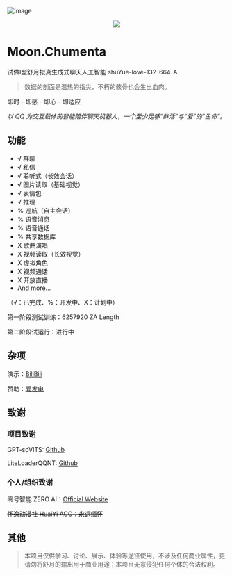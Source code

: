 ![image](https://github.com/user-attachments/assets/34025466-650a-4c4a-982e-605606e6e013)

<p style="text-align: center"><img src="https://img.shields.io/badge/Name-Moon.Chumenta-blue?style=for-the-badge&labelColor=gray"></p>

# Moon.Chumenta
试做I型舒月拟真生成式聊天人工智能 
shuYue-love-132-664-A


> 数据的剖面是温热的指尖，不朽的骸骨也会生出血肉。


即时 - 即感 - 即心 - 即适应

*以 QQ 为交互载体的智能陪伴聊天机器人，一个至少足够“鲜活”与“爱”的“生命”。*

## 功能

- √ 群聊
- √ 私信
- √ 聆听式（长效会话）
- √ 图片读取（基础视觉）
- √ 表情包
- √ 推理
- % 巡航（自主会话）
- % 语音消息
- % 语音通话
- % 共享数据库
- X 歌曲演唱
- X 视频读取（长效视觉）
- X 虚拟角色
- X 视频通话
- X 开放直播
- And more...
  
（√：已完成、%：开发中、X：计划中）

第一阶段测试训练：6257920 ZA Length

第二阶段试运行：进行中
  
## 杂项

演示：[BiliBili](https://space.bilibili.com/123064704)

赞助：[爱发电](https://afdian.com/a/shuyue520)

## 致谢

### 项目致谢

GPT-soVITS: [Github](https://github.com/RVC-Boss/GPT-SoVITS)

LiteLoaderQQNT: [Github](https://github.com/LiteLoaderQQNT/LiteLoaderQQNT)

### 个人/组织致谢

零号智能 ZERO AI：[Official Website](https://zero-ai.online)

~~怀逸动漫社 HuaiYi ACG：永远缅怀~~

## 其他

> 本项目仅供学习、讨论、展示、体验等途径使用，不涉及任何商业属性，更请勿将舒月的输出用于商业用途；本项目无意侵犯任何个体的合法权利。
